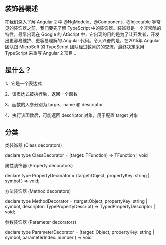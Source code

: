 装饰器概述
----
在我们深入了解 Angular 2 中 @NgModule、@Component、@Injectable 等常见的装饰器之前，我们要先了解 TypeScript 中的装饰器。装饰器是一个非常酷的特性，最早出现在 Google 的 AtScript 中，它出现的目的是为了让开发者，开发出更容易维护、更容易理解的 Angular 代码。令人兴奋的是，在2015年 Angular 团队跟 MicroSoft 的 TypeScript 团队经过数月的的交流，最终决定采用 TypeScript 来重写 Angular 2 项目 。

是什么？
---
1、它是一个表达式

2、该表达式被执行后，返回一个函数

3、函数的入参分别为 targe、name 和 descriptor

4、执行该函数后，可能返回 descriptor 对象，用于配置 target 对象　

分类
---
类装饰器 (Class decorators)

declare type ClassDecorator = <TFunction extends Function>(target: TFunction) => TFunction | void

属性装饰器 (Property decorators)

declare type PropertyDecorator = (target:Object, propertyKey: string | symbol ) => void;

方法装饰器 (Method decorators)

declare type MethodDecorator = <T>(target:Object, propertyKey: string | symbol, descriptor: TypePropertyDescript<T>) => TypedPropertyDescriptor<T> | void;

参数装饰器 (Parameter decorators)

declare type ParameterDecorator = (target: Object, propertyKey: string | symbol, parameterIndex: number ) => void